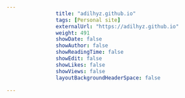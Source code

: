 ```yaml
---
                title: "adilhyz.github.io"
                tags: [Personal site]
                externalUrl: "https://adilhyz.github.io"
                weight: 491
                showDate: false
                showAuthor: false
                showReadingTime: false
                showEdit: false
                showLikes: false
                showViews: false
                layoutBackgroundHeaderSpace: false
                
---
```

